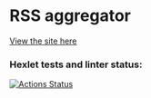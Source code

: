 # RSS aggregator
 
[View the site here](https://frontend-project-11-one-livid.vercel.app/)

### Hexlet tests and linter status:

[![Actions Status](https://github.com/KumihoBisha/frontend-project-11/actions/workflows/hexlet-check.yml/badge.svg)](https://github.com/KumihoBisha/frontend-project-11/actions)
